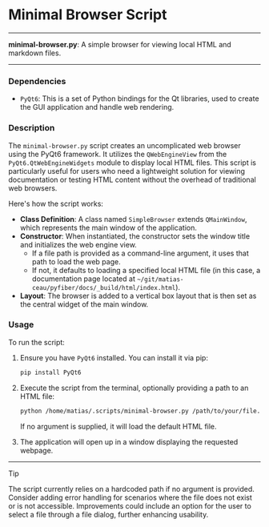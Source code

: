 # Minimal Browser Script

---

**minimal-browser.py**: A simple browser for viewing local HTML and markdown files.

---

### Dependencies

- `PyQt6`: This is a set of Python bindings for the Qt libraries, used to create the GUI application and handle web rendering.

### Description

The `minimal-browser.py` script creates an uncomplicated web browser using the PyQt6 framework. It utilizes the `QWebEngineView` from the `PyQt6.QtWebEngineWidgets` module to display local HTML files. This script is particularly useful for users who need a lightweight solution for viewing documentation or testing HTML content without the overhead of traditional web browsers.

Here's how the script works:

- **Class Definition**: A class named `SimpleBrowser` extends `QMainWindow`, which represents the main window of the application.
- **Constructor**: When instantiated, the constructor sets the window title and initializes the web engine view.
  - If a file path is provided as a command-line argument, it uses that path to load the web page.
  - If not, it defaults to loading a specified local HTML file (in this case, a documentation page located at `~/git/matias-ceau/pyfiber/docs/_build/html/index.html`).
- **Layout**: The browser is added to a vertical box layout that is then set as the central widget of the main window.

### Usage

To run the script:

1. Ensure you have `PyQt6` installed. You can install it via pip:
   ```bash
   pip install PyQt6
   ```

2. Execute the script from the terminal, optionally providing a path to an HTML file:
   ```bash
   python /home/matias/.scripts/minimal-browser.py /path/to/your/file.html
   ```
   If no argument is supplied, it will load the default HTML file.

3. The application will open up in a window displaying the requested webpage.

---

> [!TIP]  
> The script currently relies on a hardcoded path if no argument is provided. Consider adding error handling for scenarios where the file does not exist or is not accessible. Improvements could include an option for the user to select a file through a file dialog, further enhancing usability.